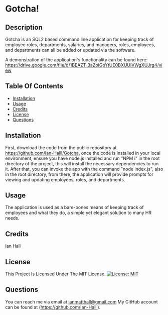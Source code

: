 # Gotcha!
      
## Description
Gotcha is an SQL2 based command line application for keeping track of employee roles, departments, salaries, and managers, roles, employees, and departments can all be added or updated via the software.

A demonstration of the application's functionality can be found here: https://drive.google.com/file/d/1BEAZT_3aZoIGbYtUE0BXUUIVWgXUJrg4/view
      
## Table Of Contents
- [Installation](#installation)
- [Usage](#usage)
- [Credits](#credits)
- [License](#license)
- [Questions](#questions)
      
## Installation
First, download the code from the public repository at https://github.com/Ian-Halll/Gotcha, once the code is installed in your local environment, ensure you have node.js installed and run "NPM i" in the root directory of the project, this will install the necessary dependencies to run it.  After that, you can invoke the app with the command "node index.js", also in the root directory, from there, the application will provide prompts for viewing and updating employees, roles, and departments.
      
## Usage
The application is used as a bare-bones means of keeping track of employees and what they do, a simple yet elegant solution to many HR needs.
      
## Credits
Ian Hall
      
## License
This Project Is Licensed Under The MIT License.
[![License: MIT](https://img.shields.io/badge/License-MIT-yellow.svg)](https://opensource.org/licenses/MIT)

      
## Questions
You can reach me via email at ianmatthall@gmail.com
My GitHub account can be found at (https://github.com/Ian-Halll).
